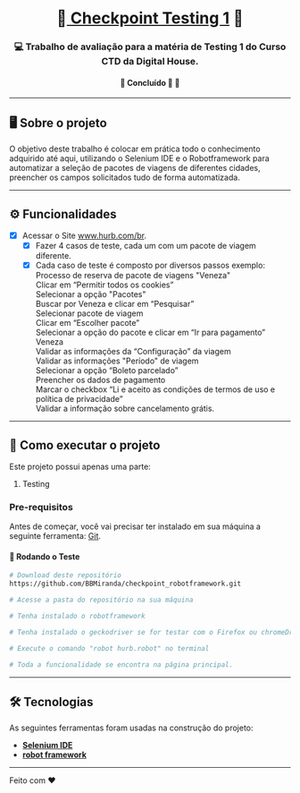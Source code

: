 <h1 align="center">
     🤖<a href="#" alt=""> Checkpoint Testing 1</a> 🤖
</h1>

<h3 align="center">
    💻 Trabalho de avaliação para a matéria de Testing 1 do Curso CTD da Digital House.
</h3>

<h4 align="center">
	🚧 Concluído 🚀 🚧
</h4>

---

## 🖥️ Sobre o projeto

O objetivo deste trabalho é colocar em prática todo o conhecimento adquirido até aqui, utilizando o Selenium IDE e o Robotframework para automatizar
a seleção de pacotes de viagens de diferentes cidades, preencher os campos solicitados tudo de forma automatizada.

---

## ⚙️ Funcionalidades                                        

- [x] Acessar o Site www.hurb.com/br. 
	- [x] Fazer 4 casos de teste, cada um com um pacote de viagem diferente. 
	- [x] Cada caso de teste é composto por diversos passos exemplo:
	<br>Processo de reserva de pacote de viagens "Veneza"
  <br>Clicar em “Permitir todos os cookies”
  <br>Selecionar a opção "Pacotes"
  <br>Buscar por Veneza e clicar em “Pesquisar”
  <br>Selecionar pacote de viagem
  <br>Clicar em “Escolher pacote”
  <br>Selecionar a opção do pacote e clicar em “Ir para pagamento” Veneza
  <br>Validar as informações da “Configuração” da viagem
  <br>Validar as informações "Período" de viagem
  <br>Selecionar a opção “Boleto parcelado”
  <br>Preencher os dados de pagamento
  <br>Marcar o checkbox “Li e aceito as condições de termos de uso e política de privacidade”
  <br>Validar a informação sobre cancelamento grátis.

---

## 🚀 Como executar o projeto
Este projeto possui apenas uma parte:

1. Testing 
### Pre-requisitos

Antes de começar, você vai precisar ter instalado em sua máquina a seguinte ferramenta:
[Git](https://git-scm.com). 


#### 🧭 Rodando o Teste 

```bash
# Download deste repositório
https://github.com/BBMiranda/checkpoint_robotframework.git

# Acesse a pasta do repositório na sua máquina

# Tenha instalado o robotframework

# Tenha instalado o geckodriver se for testar com o Firefox ou chromeDriver se for testar com o Chrome.

# Execute o comando "robot hurb.robot" no terminal

# Toda a funcionalidade se encontra na página principal.

```

---

## 🛠 Tecnologias

As seguintes ferramentas foram usadas na construção do projeto:

-  **[Selenium IDE](https://www.selenium.dev/selenium-ide/)**
-  **[robot framework](https://robotframework.org/)**

---

Feito com ❤️ 
